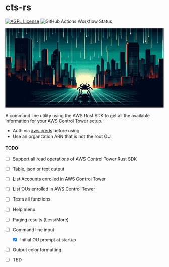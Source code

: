 # cts-rs

[![AGPL License](https://img.shields.io/badge/license-AGPL-blue.svg)](http://www.gnu.org/licenses/agpl-3.0)
![GitHub Actions Workflow Status](https://img.shields.io/github/actions/workflow/status/ebel/cts-rs/rust.yml)

<picture>
 <source media="(prefers-color-scheme: dark)" srcset="https://github.com/ebel/cts-rs/blob/main/repo_pic.png">
 <source media="(prefers-color-scheme: light)" srcset="https://github.com/ebel/cts-rs/blob/main/repo_pic.png">
 <img alt="YOUR-ALT-TEXT" src="https://github.com/ebel/cts-rs/blob/main/repo_pic.png">
</picture>


A command line utility using the AWS Rust SDK to get all the available information for your AWS Control Tower setup.


* Auth via [aws creds](https://docs.aws.amazon.com/cli/latest/userguide/cli-configure-files.html) before using.
* Use an organzation ARN that is not the root OU.


#### TODO:
- [ ] Support all read operations of AWS Control Tower Rust SDK
- [ ] Table, json or text output
- [ ] List Accounts enrolled in AWS Control Tower
- [ ] List OUs enrolled in AWS Control Tower
- [ ] Tests all functions
- [ ] Help menu
- [ ] Paging results (Less/More)
- [ ] Command line input
  - [X] Initial OU prompt at startup
- [ ] Output color formatting
- [ ] TBD


